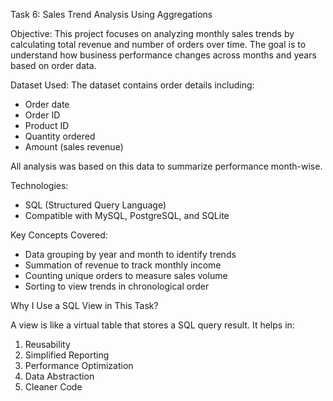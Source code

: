 Task 6: Sales Trend Analysis Using Aggregations

Objective:
This project focuses on analyzing monthly sales trends by calculating total revenue and number of orders over time. The goal is to understand how business performance changes across months and years based on order data.

Dataset Used:
The dataset contains order details including:
- Order date
- Order ID
- Product ID
- Quantity ordered
- Amount (sales revenue)

All analysis was based on this data to summarize performance month-wise.

Technologies:
- SQL (Structured Query Language)
- Compatible with MySQL, PostgreSQL, and SQLite

Key Concepts Covered:
- Data grouping by year and month to identify trends
- Summation of revenue to track monthly income
- Counting unique orders to measure sales volume
- Sorting to view trends in chronological order

Why I Use a SQL View in This Task?

A view is like a virtual table that stores a SQL query result. It helps in:

1. Reusability
2. Simplified Reporting
3. Performance Optimization
4. Data Abstraction
5. Cleaner Code

